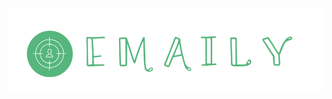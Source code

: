 <div align="center">
	<img width="900" src="https://github.com/CCTSAI-Tony/emaily/blob/master/logo.png" alt="emaily">
	<br>
</div>
